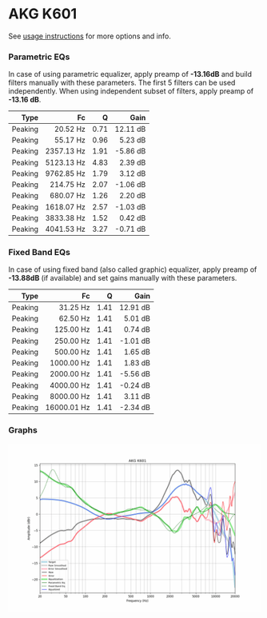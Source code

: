 # AKG K601
See [usage instructions](https://github.com/jaakkopasanen/AutoEq#usage) for more options and info.

### Parametric EQs
In case of using parametric equalizer, apply preamp of **-13.16dB** and build filters manually
with these parameters. The first 5 filters can be used independently.
When using independent subset of filters, apply preamp of **-13.16 dB**.

| Type    | Fc         |    Q | Gain     |
|--------:|-----------:|-----:|---------:|
| Peaking | 20.52 Hz   | 0.71 | 12.11 dB |
| Peaking | 55.17 Hz   | 0.96 | 5.23 dB  |
| Peaking | 2357.13 Hz | 1.91 | -5.86 dB |
| Peaking | 5123.13 Hz | 4.83 | 2.39 dB  |
| Peaking | 9762.85 Hz | 1.79 | 3.12 dB  |
| Peaking | 214.75 Hz  | 2.07 | -1.06 dB |
| Peaking | 680.07 Hz  | 1.26 | 2.20 dB  |
| Peaking | 1618.07 Hz | 2.57 | -1.03 dB |
| Peaking | 3833.38 Hz | 1.52 | 0.42 dB  |
| Peaking | 4041.53 Hz | 3.27 | -0.71 dB |

### Fixed Band EQs
In case of using fixed band (also called graphic) equalizer, apply preamp of **-13.88dB**
(if available) and set gains manually with these parameters.

| Type    | Fc          |    Q | Gain     |
|--------:|------------:|-----:|---------:|
| Peaking | 31.25 Hz    | 1.41 | 12.91 dB |
| Peaking | 62.50 Hz    | 1.41 | 5.01 dB  |
| Peaking | 125.00 Hz   | 1.41 | 0.74 dB  |
| Peaking | 250.00 Hz   | 1.41 | -1.01 dB |
| Peaking | 500.00 Hz   | 1.41 | 1.65 dB  |
| Peaking | 1000.00 Hz  | 1.41 | 1.83 dB  |
| Peaking | 2000.00 Hz  | 1.41 | -5.56 dB |
| Peaking | 4000.00 Hz  | 1.41 | -0.24 dB |
| Peaking | 8000.00 Hz  | 1.41 | 3.11 dB  |
| Peaking | 16000.01 Hz | 1.41 | -2.34 dB |

### Graphs
![](./AKG%20K601.png)